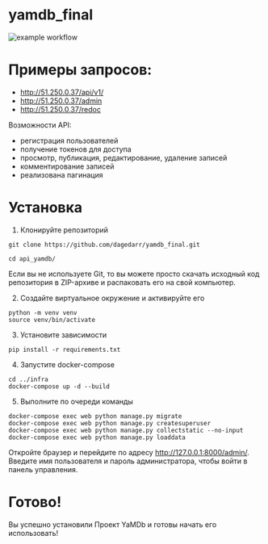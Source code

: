 # yamdb_final
![example workflow](https://github.com/dagedarr/yamdb_final/actions/workflows/yamdb_workflow.yml/badge.svg)

# Примеры запросов:
- http://51.250.0.37/api/v1/
- http://51.250.0.37/admin
- http://51.250.0.37/redoc

Возможности API: 
- регистрация пользователей 
- получение токенов для доступа 
- просмотр, публикация, редактирование, удаление записей 
- комментирование записей 
- реализована пагинация 

# Установка

1. Клонируйте репозиторий
```
git clone https://github.com/dagedarr/yamdb_final.git

cd api_yamdb/
```
Если вы не используете Git, то вы можете просто скачать исходный код репозитория в ZIP-архиве и распаковать его на свой компьютер.

2. Создайте виртуальное окружение и активируйте его
```
python -m venv venv
source venv/bin/activate
```
3. Установите зависимости
```
pip install -r requirements.txt
```

4. Запустите docker-compose 
```
cd ../infra
docker-compose up -d --build 
```

5. Выполните по очереди команды
```
docker-compose exec web python manage.py migrate
docker-compose exec web python manage.py createsuperuser
docker-compose exec web python manage.py collectstatic --no-input
docker-compose exec web python manage.py loaddata
```
Откройте браузер и перейдите по адресу http://127.0.0.1:8000/admin/. Введите имя пользователя и пароль администратора, чтобы войти в панель управления.

# Готово!
Вы успешно установили Проект YaMDb и готовы начать его использовать!